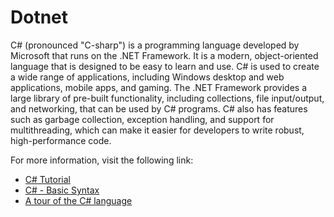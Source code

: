 # Dotnet

C# (pronounced "C-sharp") is a programming language developed by Microsoft that runs on the .NET Framework. It is a modern, object-oriented language that is designed to be easy to learn and use. C# is used to create a wide range of applications, including Windows desktop and web applications, mobile apps, and gaming. The .NET Framework provides a large library of pre-built functionality, including collections, file input/output, and networking, that can be used by C# programs. C# also has features such as garbage collection, exception handling, and support for multithreading, which can make it easier for developers to write robust, high-performance code.

For more information, visit the following link:

- [C# Tutorial](https://www.w3schools.com/cs/index.php)
- [C# - Basic Syntax](https://www.tutorialspoint.com/csharp/csharp_basic_syntax.htm)
- [A tour of the C# language](https://learn.microsoft.com/en-us/dotnet/csharp/tour-of-csharp/)